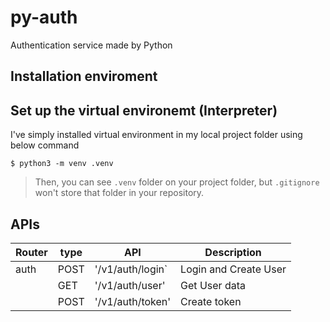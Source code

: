 # py-auth
Authentication service made by Python

## Installation enviroment
## Set up the virtual environemt (Interpreter)
I've simply installed virtual environment in my local project folder using below command

```shell
$ python3 -m venv .venv
```

> Then, you can see `.venv` folder on your project folder, but `.gitignore` won't store that folder in your repository. 

## APIs
| Router |    type    |       API         |     Description       |
|--------|------------|-------------------|-----------------------|
| auth   |    POST    |  '/v1/auth/login` | Login and Create User |
|        |    GET     |  '/v1/auth/user'  | Get User data         |
|        |    POST    |  '/v1/auth/token' | Create token          |

